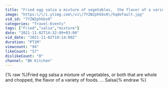 ```yaml
---
title: "Fried egg salsa a mixture of vegetables,  the flavor of a variety of foods.... Salsa"
image: "https:\/\/i.ytimg.com\/vi\/7YZW2phkbs0\/hqdefault.jpg"
vid_id: "7YZW2phkbs0"
categories: "Travel-Events"
tags: ["Fried","salsa","mixture"]
date: "2021-11-02T14:32:09+03:00"
vid_date: "2021-11-02T10:14:00Z"
duration: "PT1M"
viewcount: "94"
likeCount: "57"
dislikeCount: "0"
channel: "BK Kitchen"
---
```

{% raw %}Fried egg salsa a mixture of vegetables, or both that are whole and chopped, the flavor of a variety of foods. ... Salsa{% endraw %}

